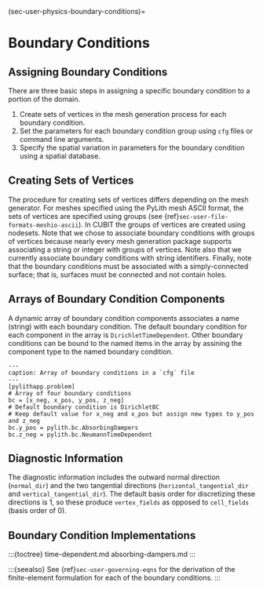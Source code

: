 (sec-user-physics-boundary-conditions)=
# Boundary Conditions

## Assigning Boundary Conditions

There are three basic steps in assigning a specific boundary condition to a portion of the domain.

1. Create sets of vertices in the mesh generation process for each boundary condition.
2. Set the parameters for each boundary condition group using `cfg` files or command line arguments.
3. Specify the spatial variation in parameters for the boundary condition using a spatial database.

## Creating Sets of Vertices

The procedure for creating sets of vertices differs depending on the mesh generator.
For meshes specified using the PyLith mesh ASCII format, the sets of vertices are specified using groups (see {ref}`sec-user-file-formats-meshio-ascii`).
In CUBIT the groups of vertices are created using nodesets.
Note that we chose to associate boundary conditions with groups of vertices because nearly every mesh generation package supports associating a string or integer with groups of vertices.
Note also that we currently associate boundary conditions with string identifiers.
Finally, note that the boundary conditions must be associated with a simply-connected surface;
that is, surfaces must be connected and not contain holes.

## Arrays of Boundary Condition Components

A dynamic array of boundary condition components associates a name (string) with each boundary condition. The default boundary condition for each component in the array is `DirichletTimeDependent`.
Other boundary conditions can be bound to the named items in the array by assining the component type to the named boundary condition.

```{code-block} cfg
---
caption: Array of boundary conditions in a `cfg` file
---
[pylithapp.problem]
# Array of four boundary conditions
bc = [x_neg, x_pos, y_pos, z_neg]
# Default boundary condition is DirichletBC
# Keep default value for x_neg and x_pos but assign new types to y_pos and z_neg
bc.y_pos = pylith.bc.AbsorbingDampers
bc.z_neg = pylith.bc.NeumannTimeDependent
```

## Diagnostic Information

The diagnostic information includes the outward normal direction (`normal_dir`) and the two tangential directions (`horizontal_tangential_dir` and `vertical_tangential_dir`).
The default basis order for discretizing these directions is 1, so these produce `vertex_fields` as opposed to `cell_fields` (basis order of 0).

## Boundary Condition Implementations

:::{toctree}
time-dependent.md
absorbing-dampers.md
:::

:::{seealso}
See {ref}`sec-user-governing-eqns` for the derivation of the finite-element formulation for each of the boundary conditions.
:::
